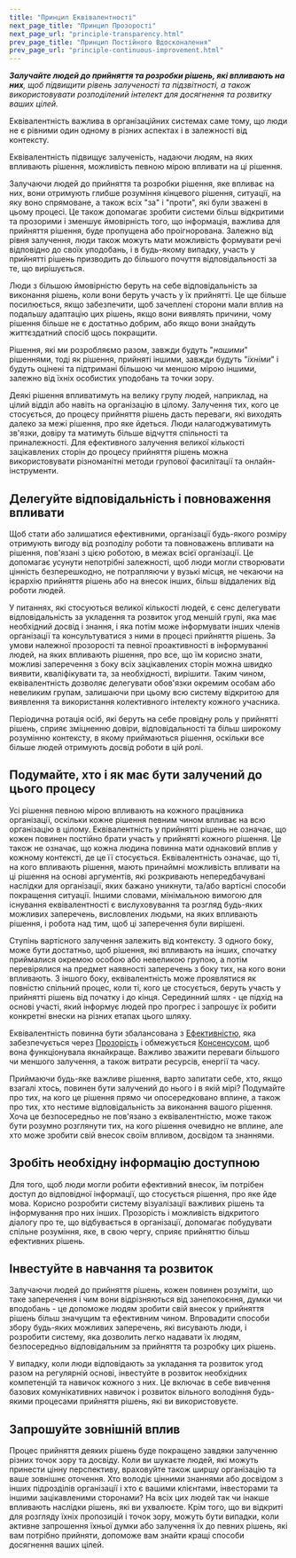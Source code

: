 ```yaml
---
title: "Принцип Еквівалентності"
next_page_title: "Принцип Прозорості"
next_page_url: "principle-transparency.html"
prev_page_title: "Принцип Постійного Вдосконалення"
prev_page_url: "principle-continuous-improvement.html"
---
```



_**Залучайте людей до прийняття та розробки рішень, які впливають на них**, щоб підвищити рівень залученості та підзвітності, а також використовувати розподілений інтелект для досягнення та розвитку ваших цілей._

Еквівалентність важлива в організаційних системах саме тому, що люди не є рівними один одному в різних аспектах і в залежності від контексту.

Еквівалентність підвищує залученість, надаючи людям, на яких впливають рішення, можливість певною мірою впливати на ці рішення.

Залучаючи людей до прийняття та розробки рішення, яке впливає на них, вони отримують глибше розуміння кінцевого рішення, ситуації, на яку воно спрямоване, а також всіх "за" і "проти", які були зважені в цьому процесі. Це також допомагає зробити системи більш відкритими та прозорими і зменшує ймовірність того, що інформація, важлива для прийняття рішення, буде пропущена або проігнорована. Залежно від рівня залучення, люди також можуть мати можливість формувати речі відповідно до своїх уподобань, і в будь-якому випадку, участь у прийнятті рішень призводить до більшого почуття відповідальності за те, що вирішується.

Люди з більшою ймовірністю беруть на себе відповідальність за виконання рішень, коли вони беруть участь у їх прийнятті. Це ще більше посилюється, якщо забезпечити, щоб зачеплені сторони мали вплив на подальшу адаптацію цих рішень, якщо вони виявлять причини, чому рішення більше не є достатньо добрим, або якщо вони знайдуть життєздатний спосіб щось покращити.

Рішення, які ми розробляємо разом, завжди будуть "_нашими_" рішеннями, тоді як рішення, прийняті іншими, завжди будуть "_їхніми_" і будуть оцінені та підтримані більшою чи меншою мірою іншими, залежно від їхніх особистих уподобань та точки зору.

Деякі рішення впливатимуть на велику групу людей, наприклад, на цілий відділ або навіть на організацію в цілому. Залучення тих, кого це стосується, до процесу прийняття рішень дасть переваги, які виходять далеко за межі рішення, про яке йдеться. Люди налагоджуватимуть зв'язки, довіру та матимуть більше відчуття спільності та приналежності. Для ефективного залучення великої кількості зацікавлених сторін до процесу прийняття рішень можна використовувати різноманітні методи групової фасилітації та онлайн-інструменти.

## Делегуйте відповідальність і повноваження впливати

Щоб стати або залишатися ефективними, організації будь-якого розміру отримують вигоду від розподілу роботи та повноважень впливати на рішення, пов'язані з цією роботою, в межах всієї організації. Це допомагає усунути непотрібні залежності, щоб люди могли створювати цінність безперешкодно, не потрапляючи у вузькі місця, не чекаючи на ієрархію прийняття рішень або на внесок інших, більш віддалених від роботи людей.

У питаннях, які стосуються великої кількості людей, є сенс делегувати відповідальність за укладення та розвиток угод меншій групі, яка має необхідний досвід і знання, і яка потім може інформувати інших членів організації та консультуватися з ними в процесі прийняття рішень. За умови належної прозорості та певної проактивності в інформуванні людей, на яких впливають рішення, про все, що їм корисно знати, можливі заперечення з боку всіх зацікавлених сторін можна швидко виявити, кваліфікувати та, за необхідності, вирішити. Таким чином, еквівалентність дозволяє делегувати обов'язки окремим особам або невеликим групам, залишаючи при цьому всю систему відкритою для виявлення та використання колективного інтелекту кожного учасника.

Періодична ротація осіб, які беруть на себе провідну роль у прийнятті рішень, сприяє зміцненню довіри, відповідальності та більш широкому розумінню контексту, в якому приймаються рішення, оскільки все більше людей отримують досвід роботи в цій ролі.

## Подумайте, хто і як має бути залучений до цього процесу

Усі рішення певною мірою впливають на кожного працівника організації, оскільки кожне рішення певним чином впливає на всю організацію в цілому. Еквівалентність у прийнятті рішень не означає, що кожен повинен постійно брати участь у прийнятті кожного рішення. Це також не означає, що кожна людина повинна мати однаковий вплив у кожному контексті, де це її стосується. Еквівалентність означає, що ті, на кого впливають рішення, мають принаймні можливість впливати на ці рішення на основі аргументів, які розкривають непередбачувані наслідки для організації, яких бажано уникнути, та/або вартісні способи покращення ситуації. Іншими словами, мінімальною вимогою для існування еквівалентності є вислуховування та розгляд будь-яких можливих заперечень, висловлених людьми, на яких впливають рішення, і робота над тим, щоб ці заперечення були вирішені.

Ступінь вартісного залучення залежить від контексту. З одного боку, може бути достатньо, щоб рішення, які впливають на інших, спочатку приймалися окремою особою або невеликою групою, а потім перевірялися на предмет наявності заперечень з боку тих, на кого вони впливають. З іншого боку, еквівалентність може проявлятися як повністю спільний процес, коли ті, кого це стосується, беруть участь у прийнятті рішень від початку і до кінця. Серединний шлях - це підхід на основі участі, який інформує людей про прогрес і запрошує їх робити конкретні внески на різних етапах цього шляху.

Еквівалентність повинна бути збалансована з [ Ефективністю](principle-effectiveness.html), яка забезпечується через [ Прозорість](principle-transparency.html) і обмежується [ Консенсусом](principle-consent.html), щоб вона функціонувала якнайкраще. Важливо зважити переваги більшого чи меншого залучення, а також витрати ресурсів, енергії та часу.

Приймаючи будь-яке важливе рішення, варто запитати себе, хто, якщо взагалі хтось, повинен бути залучений до нього і в якій мірі? Подумайте про тих, на кого це рішення прямо чи опосередковано вплине, а також про тих, хто нестиме відповідальність за виконання вашого рішення. Хоча це безпосередньо не пов'язано з еквівалентністю, може також бути розумно розглянути тих, на кого рішення очевидно не вплине, але хто може зробити свій внесок своїм впливом, досвідом та знаннями.

## Зробіть необхідну інформацію доступною

Для того, щоб люди могли робити ефективний внесок, їм потрібен доступ до відповідної інформації, що стосується рішення, про яке йде мова. Корисно розробити систему візуалізації важливих рішень та інформування про них інших. Прозорість і можливість відкритого діалогу про те, що відбувається в організації, допомагає побудувати спільне розуміння, яке, в свою чергу, сприяє прийняттю більш ефективних рішень.

## Інвестуйте в навчання та розвиток

Залучаючи людей до прийняття рішень, кожен повинен розуміти, що таке заперечення і чим вони відрізняються від занепокоєння, думки чи вподобань - це допоможе людям зробити свій внесок у прийняття рішень більш значущим та ефективним чином. Впровадити способи збору будь-яких можливих заперечень, які висувають люди, і розробити систему, яка дозволить легко надавати їх людям, безпосередньо відповідальним за прийняття та розробку цих рішень.

У випадку, коли люди відповідають за укладання та розвиток угод разом на регулярній основі, інвестуйте в розвиток необхідних компетенцій та навичок кожного з них. Це включає в себе вивчення базових комунікативних навичок і розвиток вільного володіння будь-якими процесами прийняття рішень, які ви використовуєте.

## Запрошуйте зовнішній вплив

Процес прийняття деяких рішень буде покращено завдяки залученню різних точок зору та досвіду. Коли ви шукаєте людей, які можуть принести цінну перспективу, враховуйте також ширшу організацію та ваше зовнішнє оточення. Хто володіє цінними знаннями або досвідом з інших підрозділів організації і хто є вашими клієнтами, інвесторами та іншими зацікавленими сторонами? На всіх цих людей так чи інакше впливають наслідки рішень, які ви ухвалюєте. Крім того, що ви відкриті для розгляду їхніх пропозицій і точок зору, можуть бути випадки, коли активне запрошення їхньої думки або залучення їх до певних рішень, які вам потрібно прийняти, допоможе вам знайти кращі способи досягнення ваших цілей.





